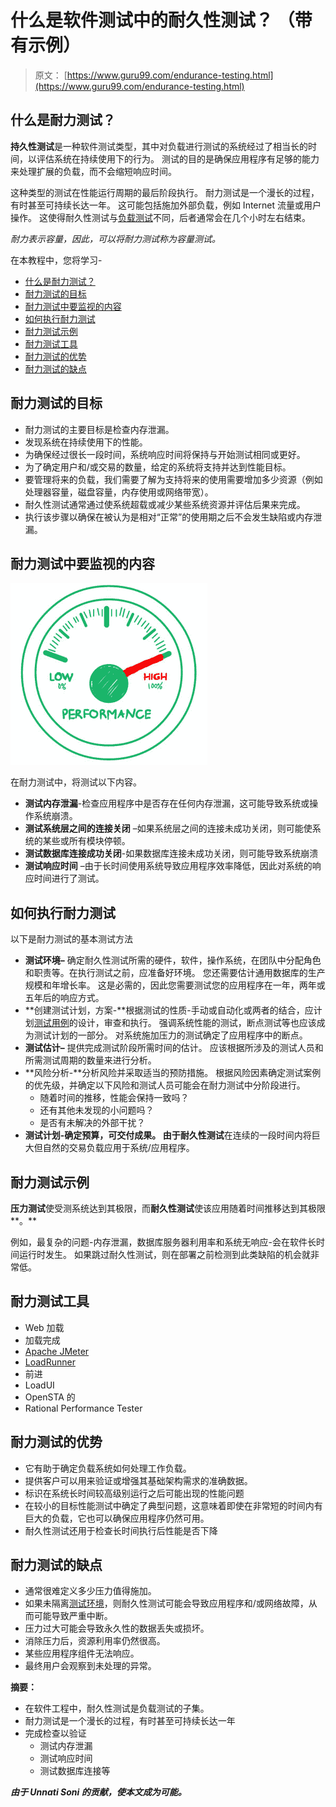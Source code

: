 # 什么是软件测试中的耐久性测试？ （带有示例）

> 原文： [https://www.guru99.com/endurance-testing.html](https://www.guru99.com/endurance-testing.html)

## 什么是耐力测试？

**持久性测试**是一种软件测试类型，其中对负载进行测试的系统经过了相当长的时间，以评估系统在持续使用下的行为。 测试的目的是确保应用程序有足够的能力来处理扩展的负载，而不会缩短响应时间。

这种类型的测试在性能运行周期的最后阶段执行。 耐力测试是一个漫长的过程，有时甚至可持续长达一年。 这可能包括施加外部负载，例如 Internet 流量或用户操作。 这使得耐久性测试与[负载测试](/load-testing-tutorial.html)不同，后者通常会在几个小时左右结束。

*耐力表示容量，因此，可以将耐力测试称为容量测试。*

在本教程中，您将学习-

*   [什么是耐力测试？](#1)
*   [耐力测试的目标](#2)
*   [耐力测试中要监视的内容](#3)
*   [如何执行耐力测试](#4)
*   [耐力测试示例](#5)
*   [耐力测试工具](#6)
*   [耐力测试的优势](#7)
*   [耐力测试的缺点](#8)

## 耐力测试的目标

*   耐力测试的主要目标是检查内存泄漏。
*   发现系统在持续使用下的性能。
*   为确保经过很长一段时间，系统响应时间将保持与开始测试相同或更好。
*   为了确定用户和/或交易的数量，给定的系统将支持并达到性能目标。
*   要管理将来的负载，我们需要了解为支持将来的使用需要增加多少资源（例如处理器容量，磁盘容量，内存使用或网络带宽）。
*   耐久性测试通常通过使系统超载或减少某些系统资源并评估后果来完成。
*   执行该步骤以确保在被认为是相对“正常”的使用期之后不会发生缺陷或内存泄漏。

## 耐力测试中要监视的内容

![Endurance Testing image](img/cff04f3048400a071e2d80803695da3c.png)

在耐力测试中，将测试以下内容。

*   **测试内存泄漏**-检查应用程序中是否存在任何内存泄漏，这可能导致系统或操作系统崩溃。
*   **测试系统层之间的连接关闭** –如果系统层之间的连接未成功关闭，则可能使系统的某些或所有模块停顿。
*   **测试数据库连接成功关闭**-如果数据库连接未成功关闭，则可能导致系统崩溃
*   **测试响应时间** –由于长时间使用系统导致应用程序效率降低，因此对系统的响应时间进行了测试。

## 如何执行耐力测试

以下是耐力测试的基本测试方法

*   **测试环境–** 确定耐久性测试所需的硬件，软件，操作系统，在团队中分配角色和职责等。在执行测试之前，应准备好环境。 您还需要估计通用数据库的生产规模和年增长率。 这是必需的，因此您需要测试您的应用程序在一年，两年或五年后的响应方式。
*   **创建测试计划，方案-**根据测试的性质-手动或自动化或两者的结合，应计划[测试用例](/test-case.html)的设计，审查和执行。 强调系统性能的测试，断点测试等也应该成为测试计划的一部分。 对系统施加压力的测试确定了应用程序中的断点。
*   **测试估计–** 提供完成测试阶段所需时间的估计。 应该根据所涉及的测试人员和所需测试周期的数量来进行分析。
*   **风险分析-**分析风险并采取适当的预防措施。 根据风险因素确定测试案例的优先级，并确定以下风险和测试人员可能会在耐力测试中分阶段进行。
    *   随着时间的推移，性能会保持一致吗？
    *   还有其他未发现的小问题吗？
    *   是否有未解决的外部干扰？
*   **测试计划-**确定预算，可交付成果。 由于**耐久性测试**在连续的一段时间内将巨大但自然的交易负载应用于系统/应用程序。

## 耐力测试示例

**压力测试**使受测系统达到其极限，而**耐久性测试**使该应用随着时间推移达到其极限**。**

例如，最复杂的问题-内存泄漏，数据库服务器利用率和系统无响应-会在软件长时间运行时发生。 如果跳过耐久性测试，则在部署之前检测到此类缺陷的机会就非常低。

## 耐力测试工具

*   Web 加载
*   加载完成
*   [Apache JMeter](/jmeter-tutorials.html)
*   [LoadRunner](/loadrunner-v12-tutorials.html)
*   前进
*   LoadUI
*   OpenSTA 的
*   Rational Performance Tester

## 耐力测试的优势

*   它有助于确定负载系统如何处理工作负载。
*   提供客户可以用来验证或增强其基础架构需求的准确数据。
*   标识在系统长时间较高级别运行之后可能出现的性能问题
*   在较小的目标性能测试中确定了典型问题，这意味着即使在非常短的时间内有巨大的负载，它也可以确保应用程序仍然可用。
*   耐久性测试还用于检查长时间执行后性能是否下降

## 耐力测试的缺点

*   通常很难定义多少压力值得施加。
*   如果未隔离[测试环境](/test-environment-software-testing.html)，则耐久性测试可能会导致应用程序和/或网络故障，从而可能导致严重中断。
*   压力过大可能会导致永久性的数据丢失或损坏。
*   消除压力后，资源利用率仍然很高。
*   某些应用程序组件无法响应。
*   最终用户会观察到未处理的异常。

**摘要：**

*   在软件工程中，耐久性测试是负载测试的子集。
*   耐力测试是一个漫长的过程，有时甚至可持续长达一年
*   完成检查以验证
    *   测试内存泄漏
    *   测试响应时间
    *   测试数据库连接等

***由于 Unnati Soni 的贡献，使本文成为可能。***